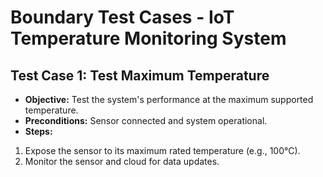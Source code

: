 # Boundary Test Cases - IoT Temperature Monitoring System
## Test Case 1: Test Maximum Temperature
- **Objective:** Test the system's performance at the maximum supported
temperature.
- **Preconditions:** Sensor connected and system operational.
- **Steps:**
 1. Expose the sensor to its maximum rated temperature (e.g., 100°C).
 2. Monitor the sensor and cloud for data updates.
